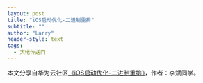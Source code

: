 ```yaml
---
layout: post
title: "iOS启动优化-二进制重排"
subtitle: ""
author: "Larry"
header-style: text
tags:
  - 大佬传送门
---
```


本文分享自华为云社区[《iOS启动优化-二进制重排》](https://juejin.cn/post/6844904130406793224)，作者：李斌同学。



